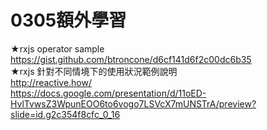# 0305額外學習<br />
★rxjs operator sample<br />
https://gist.github.com/btroncone/d6cf141d6f2c00dc6b35<br />
★rxjs 針對不同情境下的使用狀況範例說明<br />
http://reactive.how/<br />
https://docs.google.com/presentation/d/11oED-HvlTvwsZ3WpunEOO6to6vogo7LSVcX7mUNSTrA/preview?slide=id.g2c354f8cfc_0_16<br />
